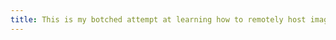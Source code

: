 ```yaml
---
title: This is my botched attempt at learning how to remotely host image files to save space on neo cities! Frankly I could just pay for more space! Why!
---
```


